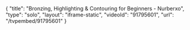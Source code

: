 {
    "title": "Bronzing, Highlighting & Contouring for Beginners - Nurberxo",
    "type": "solo",
    "layout": "iframe-static",
    "videoId": "91795601",
    "url": "\/tvpembed\/91795601"
}